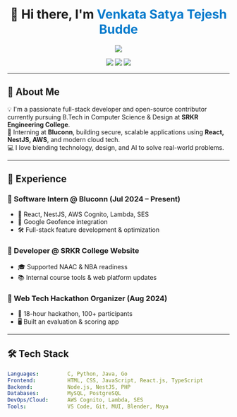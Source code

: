 <h1 align="center">👋 Hi there, I'm <span style="color:#007acc">Venkata Satya Tejesh Budde</span></h1>

<p align="center">
  <img src="https://readme-typing-svg.demolab.com/?lines=Full-stack+Web+Developer;Software+Intern+@Bluconn;Hackathon+Organizer;Tech+Enthusiast&center=true&width=440&height=45&color=7CFC00&vCenter=true&size=22" />
</p>

<p align="center">
  <a href="mailto:bvst27@gmail.com"><img src="https://img.shields.io/badge/Gmail-bvst27@gmail.com-red?style=flat&logo=gmail"></a>
  <a href="https://linkedin.com/in/venkata-satya-tejesh-budde-b7b460247"><img src="https://img.shields.io/badge/LinkedIn-blue?style=flat&logo=linkedin"></a>
  <a href="https://github.com/BTejesh27"><img src="https://img.shields.io/github/followers/BTejesh27?label=Follow&style=social"></a>
</p>

---

## 🚀 About Me

💡 I'm a passionate full-stack developer and open-source contributor currently pursuing B.Tech in Computer Science & Design at **SRKR Engineering College**.  
🔧 Interning at **Bluconn**, building secure, scalable applications using **React, NestJS, AWS**, and modern cloud tech.  
💻 I love blending technology, design, and AI to solve real-world problems.

---

## 💼 Experience

### 🔹 Software Intern @ Bluconn (Jul 2024 – Present)
- 🔧 React, NestJS, AWS Cognito, Lambda, SES
- 📍 Google Geofence integration
- 🛠️ Full-stack feature development & optimization

### 🔹 Developer @ SRKR College Website
- 🎓 Supported NAAC & NBA readiness
- 📚 Internal course tools & web platform updates

### 🔹 Web Tech Hackathon Organizer (Aug 2024)
- 🧠 18-hour hackathon, 100+ participants
- 🖥️ Built an evaluation & scoring app

---

## 🛠️ Tech Stack

```yaml
Languages:         C, Python, Java, Go  
Frontend:          HTML, CSS, JavaScript, React.js, TypeScript  
Backend:           Node.js, NestJS, PHP  
Databases:         MySQL, PostgreSQL  
DevOps/Cloud:      AWS Cognito, Lambda, SES  
Tools:             VS Code, Git, MUI, Blender, Maya  
